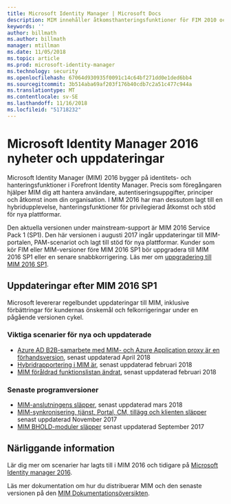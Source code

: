 ```yaml
---
title: Microsoft Identity Manager | Microsoft Docs
description: MIM innehåller åtkomsthanteringsfunktioner för FIM 2010 och hjälper dig att hantera användare, autentiseringsuppgifter, principer och åtkomst i din organisation.
keywords: ''
author: billmath
ms.author: billmath
manager: mtillman
ms.date: 11/05/2018
ms.topic: article
ms.prod: microsoft-identity-manager
ms.technology: security
ms.openlocfilehash: 67064d930935f0091c14c64bf271dd0e1ded6bb4
ms.sourcegitcommit: 3b514aba69af203f176b40cdb7c2a51c477c944a
ms.translationtype: MT
ms.contentlocale: sv-SE
ms.lasthandoff: 11/16/2018
ms.locfileid: "51718232"
---
```

# <a name="microsoft-identity-manager-2016-news-and-updates"></a>Microsoft Identity Manager 2016 nyheter och uppdateringar

Microsoft Identity Manager (MIM) 2016 bygger på identitets- och hanteringsfunktioner i Forefront Identity Manager. Precis som föregångaren hjälper MIM dig att hantera användare, autentiseringsuppgifter, principer och åtkomst inom din organisation.  I MIM 2016 har man dessutom lagt till en hybridupplevelse, hanteringsfunktioner för privilegierad åtkomst och stöd för nya plattformar.

Den aktuella versionen under mainstream-support är MIM 2016 Service Pack 1 (SP1).  Den här versionen i augusti 2017 ingår uppdateringar till MIM-portalen, PAM-scenariot och lagt till stöd för nya plattformar.  Kunder som kör FIM eller MIM-versioner före MIM 2016 SP1 bör uppgradera till MIM 2016 SP1 eller en senare snabbkorrigering.  Läs mer om [uppgradering till MIM 2016 SP1](./reference/version-history.md).

## <a name="updates-since-mim-2016-sp1"></a>Uppdateringar efter MIM 2016 SP1

Microsoft levererar regelbundet uppdateringar till MIM, inklusive förbättringar för kundernas önskemål och felkorrigeringar under en pågående versionen cykel.

### <a name="major-new-and-updated-scenarios"></a>Viktiga scenarier för nya och uppdaterade

- [Azure AD B2B-samarbete med MIM- och Azure Application proxy är en förhandsversion](microsoft-identity-manager-2016-graph-b2b-scenario.md), senast uppdaterad April 2018
- [Hybridrapportering i MIM är](https://cloudblogs.microsoft.com/enterprisemobility/2018/02/23/hybrid-mim-reporting-now-available-in-azure-active-directory/), senast uppdaterad februari 2018
- [MIM föråldrad funktionslistan ändrat](microsoft-identity-manager-2016-deprecated-features.md), senast uppdaterad februari 2018

### <a name="recent-software-releases"></a>Senaste programversioner

- [MIM-anslutningens släpper](./reference/microsoft-identity-manager-2016-connector-version-history.md), senast uppdaterad mars 2018
- [MIM-synkronisering, tjänst, Portal, CM, tillägg och klienten släpper](./reference/version-history.md) senast uppdaterad November 2017
- [MIM BHOLD-moduler släpper](./reference/version-bhold-history.md) senast uppdaterad September 2017




## <a name="related-topics"></a>Närliggande information

Lär dig mer om scenarier har lagts till i MIM 2016 och tidigare på [Microsoft Identity manager 2016](microsoft-identity-manager-2016.md).

Läs mer dokumentation om hur du distribuerar MIM och den senaste versionen på den [MIM Dokumentationsöversikten](https://docs.microsoft.com/en-us/microsoft-identity-manager/).

